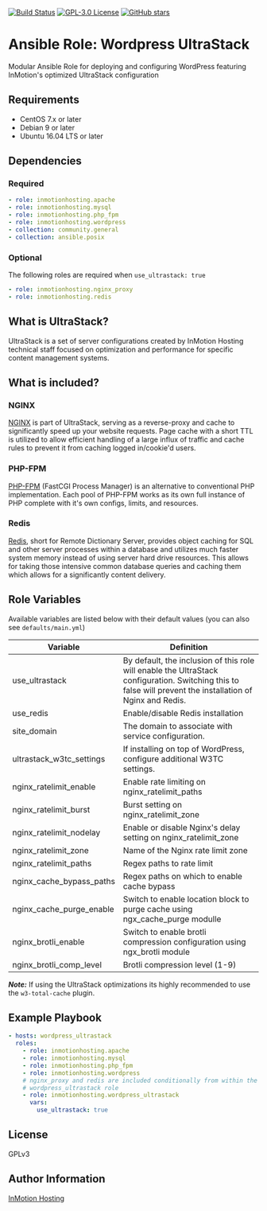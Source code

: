 [![Build Status](https://travis-ci.org/inmotionhosting/ansible-role-wordpress_ultrastack.png?branch=master)](https://travis-ci.org/inmotionhosting/ansible-role-wordpress_ultrastack) [![GPL-3.0 License](https://img.shields.io/github/license/inmotionhosting/ansible-role-wordpress_ultrastack.svg?color=blue)](https://github.com/inmotionhosting/ansible-role-wordpress_ultrastack/blob/master/LICENSE) [![GitHub stars](https://img.shields.io/github/stars/inmotionhosting/ansible-role-wordpress_ultrastack.svg)](https://github.com/inmotionhosting/ansible-role-wordpress_ultrastack/stargazers)

# Ansible Role: Wordpress UltraStack

Modular Ansible Role for deploying and configuring WordPress featuring InMotion's optimized UltraStack configuration

## Requirements

* CentOS 7.x or later
* Debian 9 or later
* Ubuntu 16.04 LTS or later

## Dependencies

### Required

```yaml
- role: inmotionhosting.apache
- role: inmotionhosting.mysql
- role: inmotionhosting.php_fpm
- role: inmotionhosting.wordpress
- collection: community.general
- collection: ansible.posix
```

### Optional
The following roles are required when `use_ultrastack: true`

```yaml
- role: inmotionhosting.nginx_proxy
- role: inmotionhosting.redis
```

## What is UltraStack?

UltraStack is a set of server configurations created by InMotion Hosting technical staff focused on optimization and performance for specific content management systems.

## What is included?

### NGINX

[NGINX](https://www.nginx.com/resources/wiki/) is part of UltraStack, serving as a reverse-proxy and cache to significantly speed up your website requests. Page cache with a short TTL is utilized to allow efficient handling of a large influx of traffic and cache rules to prevent it from caching logged in/cookie'd users.

### PHP-FPM

[PHP-FPM](https://php-fpm.org/) (FastCGI Process Manager) is an alternative to conventional PHP implementation. Each pool of PHP-FPM works as its own full instance of PHP complete with it's own configs, limits, and resources.

### Redis

[Redis](https://redis.io/), short for Remote Dictionary Server, provides object caching for SQL and other server processes within a database and utilizes much faster system memory instead of using server hard drive resources. This allows for taking those intensive common database queries and caching them which allows for a significantly content delivery.

## Role Variables

Available variables are listed below with their default values (you can also see `defaults/main.yml`)

| Variable | Definition |
| -------- | ---------- |
| use_ultrastack | By default, the inclusion of this role will enable the UltraStack configuration. Switching this to false will prevent the installation of Nginx and Redis.
| use_redis | Enable/disable Redis installation
| site_domain | The domain to associate with service configuration.
| ultrastack_w3tc_settings | If installing on top of WordPress, configure additional W3TC settings.
| nginx_ratelimit_enable | Enable rate limiting on nginx_ratelimit_paths
| nginx_ratelimit_burst | Burst setting on nginx_ratelimit_zone
| nginx_ratelimit_nodelay | Enable or disable Nginx's delay setting on nginx_ratelimit_zone
| nginx_ratelimit_zone | Name of the Nginx rate limit zone
| nginx_ratelimit_paths | Regex paths to rate limit
| nginx_cache_bypass_paths | Regex paths on which to enable cache bypass
| nginx_cache_purge_enable | Switch to enable location block to purge cache using ngx_cache_purge modulle
| nginx_brotli_enable | Switch to enable brotli compression configuration using ngx_brotli module
| nginx_brotli_comp_level | Brotli compression level (1-9)

___Note:___ If using the UltraStack optimizations its highly recommended to use the `w3-total-cache` plugin.

## Example Playbook

```yaml
- hosts: wordpress_ultrastack
  roles:
    - role: inmotionhosting.apache
    - role: inmotionhosting.mysql
    - role: inmotionhosting.php_fpm
    - role: inmotionhosting.wordpress
    # nginx_proxy and redis are included conditionally from within the
    # wordpress_ultrastack role
    - role: inmotionhosting.wordpress_ultrastack
      vars:
        use_ultrastack: true
```

## License

GPLv3

## Author Information

[InMotion Hosting](https://inmotionhosting.com)
